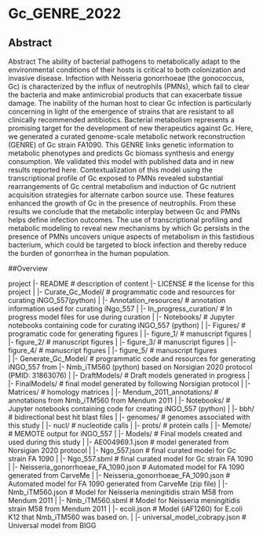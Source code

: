# Gc_GENRE_2022

## Abstract
Abstract
The ability of bacterial pathogens to metabolically adapt to the environmental conditions of their hosts is critical to both colonization and invasive disease. Infection with Neisseria gonorrhoeae (the gonococcus, Gc) is characterized by the influx of neutrophils (PMNs), which fail to clear the bacteria and make antimicrobial products that can exacerbate tissue damage. The inability of the human host to clear Gc infection is particularly concerning in light of the emergence of strains that are resistant to all clinically recommended antibiotics. Bacterial metabolism represents a promising target for the development of new therapeutics against Gc. Here, we generated a curated genome-scale metabolic network reconstruction (GENRE) of Gc strain FA1090. This GENRE links genetic information to metabolic phenotypes and predicts Gc biomass synthesis and energy consumption. We validated this model with published data and in new results reported here. Contextualization of this model using the transcriptional profile of Gc exposed to PMNs revealed substantial rearrangements of Gc central metabolism and induction of Gc nutrient acquisition strategies for alternate carbon source use. These features enhanced the growth of Gc in the presence of neutrophils. From these results we conclude that the metabolic interplay between Gc and PMNs helps define infection outcomes. The use of transcriptional profiling and metabolic modeling to reveal new mechanisms by which Gc persists in the presence of PMNs uncovers unique aspects of metabolism in this fastidious bacterium, which could be targeted to block infection and thereby reduce the burden of gonorrhea in the human population.

##Overview

project
|- README          		# description of content
|- LICENSE         		# the license for this project
|
|- Curate_Gc_Model/					# programmatic code and resources for curating iNGO_557(python)
| |- Annotation_resources/			# annotation information used for curating iNgo_557
| |- In_progress_curation/			# In progress model files for use during curation
| |- Notebooks/			# Jupyter notebooks containing code for curating iNGO_557 (python)
|
|- Figures/          		# programatic code for generating figures
| |- figure_1/			# manuscript figures
| |- figure_2/			# manuscript figures
| |- figure_3/			# manuscript figures
| |- figure_4/			# manuscript figures
| |- figure_5/			# manuscript figures	
|
|- Generate_Gc_Model/				# programmatic code and resources for generating iNGO_557 from |- Nmb_iTM560 (python) based on Norsigian 2020 protocol (PMID: 31863076)
| |- DraftModels/			# Draft models generated in progress
| |- FinalModels/			# final model generated by following Norsigian protocol
| |- Matrices/			# homology matrices
| |- Mendum_2011_annotations/			# annotations from Nmb_iTM560 from Mendum 2011
| |- Notebooks/			# Jupyter notebooks containing code for creating iNGO_557 (python)
| |- bbh/			# bidirectional best hit blast files
| |- genomes/			# genomes associated with this study
| |- nucl/			# nucleotide calls
| |- prots/			# protein calls
|
|- Memote/				# MEMOTE output for iNGO_557
|
|- Models/			# Final models created and used during this study
| |- AE004969.1.json   # model generated from Norsigian 2020 protocol
| |- Ngo_557.json   # final curated model for Gc strain FA 1090
| |- Ngo_557.sbml   # final curated model for Gc strain FA 1090
| |- Neisseria_gonorrhoeae_FA_1090.json   # Automated model for FA 1090 generated from CarveMe
| |- Neisseria_gonorrhoeae_FA_1090.json   # Automated model for FA 1090 generated from CarveMe (zip file)
| |- Nmb_iTM560.json   # Model for Neisseria meningitidis strain M58 from Mendum 2011
| |- Nmb_iTM560.sbml   # Model for Neisseria meningitidis strain M58 from Mendum 2011
| |- ecoli.json   # Model (iAF1260) for E.coli  K12  that Nmb_iTM560 was based on. 
| |- universal_model_cobrapy.json   # Universal model from BIGG
